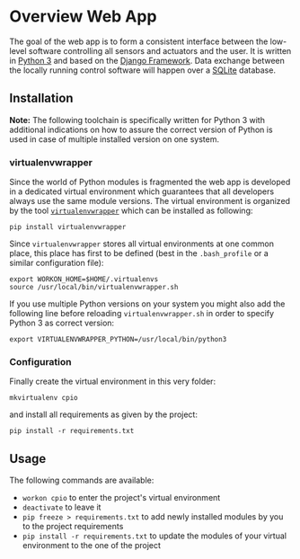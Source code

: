 # Overview Web App

The goal of the web app is to form a consistent interface between the low-level software controlling all sensors and actuators and the user. It is written in [Python 3](https://docs.python.org/3/) and based on the [Django Framework](https://docs.djangoproject.com/en/1.9/). Data exchange between the locally running control software will happen over a [SQLite](https://sqlite.org/docs.html) database.

## Installation

**Note:** The following toolchain is specifically written for Python 3 with additional indications on how to assure the correct version of Python is used in case of multiple installed version on one system.

### virtualenvwrapper

Since the world of Python modules is fragmented the web app is developed in a dedicated virtual environment which guarantees that all developers always use the same module versions. The virtual environment is organized by the tool [`virtualenvwrapper`](http://virtualenvwrapper.readthedocs.org/en/latest/) which can be installed as following:

    pip install virtualenvwrapper

Since `virtualenvwrapper` stores all virtual environments at one common place, this place has first to be defined (best in the `.bash_profile` or a similar configuration file):

    export WORKON_HOME=$HOME/.virtualenvs
    source /usr/local/bin/virtualenvwrapper.sh

If you use multiple Python versions on your system you might also add the following line before reloading `virtualenvwrapper.sh` in order to specify Python 3 as correct version:

    export VIRTUALENVWRAPPER_PYTHON=/usr/local/bin/python3

### Configuration

Finally create the virtual environment in this very folder:

    mkvirtualenv cpio

and install all requirements as given by the project:

    pip install -r requirements.txt


## Usage

The following commands are available:
 - `workon cpio` to enter the project's virtual environment
 - `deactivate` to leave it
 - `pip freeze > requirements.txt` to add newly installed modules by you to the project requirements
 - `pip install -r requirements.txt` to update the modules of your virtual environment to the one of the project

